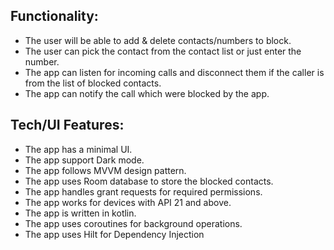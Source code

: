 ## Functionality:
- The user will be able to add & delete contacts/numbers to block.
- The user can pick the contact from the contact list or just enter the number.
- The app can listen for incoming calls and disconnect them if the caller is from the list of blocked contacts.
- The app can notify the call which were blocked by the app.

## Tech/UI Features:
- The app has a minimal UI.
- The app support Dark mode.
- The app follows MVVM design pattern.
- The app uses Room database to store the blocked contacts.
- The app handles grant requests for required permissions.
- The app works for devices with API 21 and above.
- The app is written in kotlin.
- The app uses coroutines for background operations.
- The app uses Hilt for Dependency Injection

